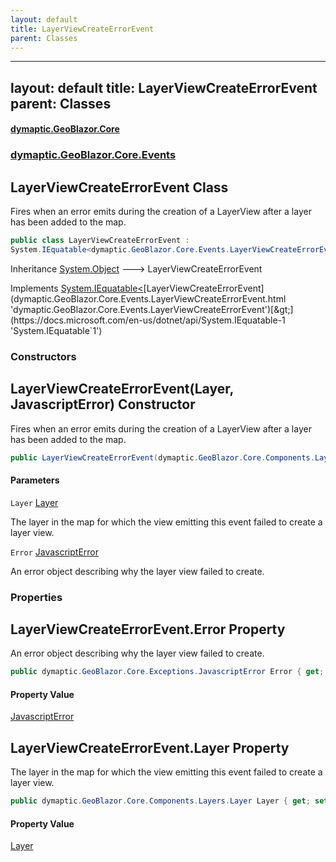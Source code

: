 ```yaml
---
layout: default
title: LayerViewCreateErrorEvent
parent: Classes
---
```

---
layout: default
title: LayerViewCreateErrorEvent
parent: Classes
---
#### [dymaptic.GeoBlazor.Core](index.html 'index')
### [dymaptic.GeoBlazor.Core.Events](index.html#dymaptic.GeoBlazor.Core.Events 'dymaptic.GeoBlazor.Core.Events')

## LayerViewCreateErrorEvent Class

Fires when an error emits during the creation of a LayerView after a layer has been added to the map.

```csharp
public class LayerViewCreateErrorEvent :
System.IEquatable<dymaptic.GeoBlazor.Core.Events.LayerViewCreateErrorEvent>
```

Inheritance [System.Object](https://docs.microsoft.com/en-us/dotnet/api/System.Object 'System.Object') &#129106; LayerViewCreateErrorEvent

Implements [System.IEquatable&lt;](https://docs.microsoft.com/en-us/dotnet/api/System.IEquatable-1 'System.IEquatable`1')[LayerViewCreateErrorEvent](dymaptic.GeoBlazor.Core.Events.LayerViewCreateErrorEvent.html 'dymaptic.GeoBlazor.Core.Events.LayerViewCreateErrorEvent')[&gt;](https://docs.microsoft.com/en-us/dotnet/api/System.IEquatable-1 'System.IEquatable`1')
### Constructors

<a name='dymaptic.GeoBlazor.Core.Events.LayerViewCreateErrorEvent.LayerViewCreateErrorEvent(dymaptic.GeoBlazor.Core.Components.Layers.Layer,dymaptic.GeoBlazor.Core.Exceptions.JavascriptError)'></a>

## LayerViewCreateErrorEvent(Layer, JavascriptError) Constructor

Fires when an error emits during the creation of a LayerView after a layer has been added to the map.

```csharp
public LayerViewCreateErrorEvent(dymaptic.GeoBlazor.Core.Components.Layers.Layer Layer, dymaptic.GeoBlazor.Core.Exceptions.JavascriptError Error);
```
#### Parameters

<a name='dymaptic.GeoBlazor.Core.Events.LayerViewCreateErrorEvent.LayerViewCreateErrorEvent(dymaptic.GeoBlazor.Core.Components.Layers.Layer,dymaptic.GeoBlazor.Core.Exceptions.JavascriptError).Layer'></a>

`Layer` [Layer](dymaptic.GeoBlazor.Core.Components.Layers.Layer.html 'dymaptic.GeoBlazor.Core.Components.Layers.Layer')

The layer in the map for which the view emitting this event failed to create a layer view.

<a name='dymaptic.GeoBlazor.Core.Events.LayerViewCreateErrorEvent.LayerViewCreateErrorEvent(dymaptic.GeoBlazor.Core.Components.Layers.Layer,dymaptic.GeoBlazor.Core.Exceptions.JavascriptError).Error'></a>

`Error` [JavascriptError](dymaptic.GeoBlazor.Core.Exceptions.JavascriptError.html 'dymaptic.GeoBlazor.Core.Exceptions.JavascriptError')

An error object describing why the layer view failed to create.
### Properties

<a name='dymaptic.GeoBlazor.Core.Events.LayerViewCreateErrorEvent.Error'></a>

## LayerViewCreateErrorEvent.Error Property

An error object describing why the layer view failed to create.

```csharp
public dymaptic.GeoBlazor.Core.Exceptions.JavascriptError Error { get; set; }
```

#### Property Value
[JavascriptError](dymaptic.GeoBlazor.Core.Exceptions.JavascriptError.html 'dymaptic.GeoBlazor.Core.Exceptions.JavascriptError')

<a name='dymaptic.GeoBlazor.Core.Events.LayerViewCreateErrorEvent.Layer'></a>

## LayerViewCreateErrorEvent.Layer Property

The layer in the map for which the view emitting this event failed to create a layer view.

```csharp
public dymaptic.GeoBlazor.Core.Components.Layers.Layer Layer { get; set; }
```

#### Property Value
[Layer](dymaptic.GeoBlazor.Core.Components.Layers.Layer.html 'dymaptic.GeoBlazor.Core.Components.Layers.Layer')

